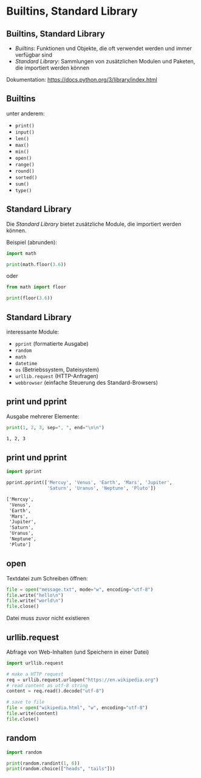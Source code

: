 # Builtins, Standard Library

## Builtins, Standard Library

- _Builtins_: Funktionen und Objekte, die oft verwendet werden und immer verfügbar sind
- _Standard Library_: Sammlungen von zusätzlichen Modulen und Paketen, die importiert werden können

Dokumentation: https://docs.python.org/3/library/index.html

## Builtins

unter anderem:

- `print()`
- `input()`
- `len()`
- `max()`
- `min()`
- `open()`
- `range()`
- `round()`
- `sorted()`
- `sum()`
- `type()`

## Standard Library

Die _Standard Library_ bietet zusätzliche Module, die importiert werden können.

Beispiel (abrunden):

```py
import math

print(math.floor(3.6))
```

oder

```py
from math import floor

print(floor(3.6))
```

## Standard Library

interessante Module:

- `pprint` (formatierte Ausgabe)
- `random`
- `math`
- `datetime`
- `os` (Betriebssystem, Dateisystem)
- `urllib.request` (HTTP-Anfragen)
- `webbrowser` (einfache Steuerung des Standard-Browsers)

## print und pprint

Ausgabe mehrerer Elemente:

```py
print(1, 2, 3, sep=", ", end="\n\n")
```

```bash
1, 2, 3


```

## print und pprint

```py
import pprint

pprint.pprint(['Mercuy', 'Venus', 'Earth', 'Mars', 'Jupiter',
               'Saturn', 'Uranus', 'Neptune', 'Pluto'])
```

```txt
['Mercuy',
 'Venus',
 'Earth',
 'Mars',
 'Jupiter',
 'Saturn',
 'Uranus',
 'Neptune',
 'Pluto']
```

## open

Textdatei zum Schreiben öffnen:

```py
file = open("message.txt", mode="w", encoding="utf-8")
file.write("hello\n")
file.write("world\n")
file.close()
```

Datei muss zuvor nicht existieren

## urllib.request

Abfrage von Web-Inhalten (und Speichern in einer Datei)

```py
import urllib.request

# make a HTTP request
req = urllib.request.urlopen("https://en.wikipedia.org")
# read content as utf-8 string
content = req.read().decode("utf-8")

# save to file
file = open("wikipedia.html", "w", encoding="utf-8")
file.write(content)
file.close()
```

## random

```py
import random

print(random.randint(1, 6))
print(random.choice(["heads", "tails"]))
```
